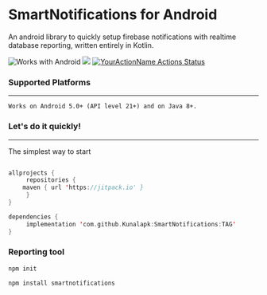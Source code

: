 # SmartNotifications for Android
An android library to quickly setup firebase notifications with realtime database reporting, written entirely in Kotlin.

![Works with Android](https://img.shields.io/badge/Works_with-Android-green?style=flat-square)
[![](https://jitpack.io/v/Kunalapk/SmartNotifications.svg)](https://jitpack.io/#Kunalapk/SmartNotifications)
[![YourActionName Actions Status](https://github.com/Kunalapk/SmartNotifications/workflows/Android%20CI/badge.svg)](https://github.com/Kunalapk/SmartNotifications/actions)


### Supported Platforms
-----------------------
```
Works on Android 5.0+ (API level 21+) and on Java 8+.
```

### Let's do it quickly!
---------------------------
The simplest way to start

```kotlin

allprojects {
     repositories {
	maven { url 'https://jitpack.io' }
     }
}

dependencies {
     implementation 'com.github.Kunalapk:SmartNotifications:TAG'
}
```


### Reporting tool
```bash
npm init
```

```bash
npm install smartnotifications
```
